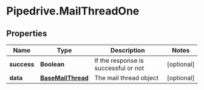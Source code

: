 # Pipedrive.MailThreadOne

## Properties

Name | Type | Description | Notes
------------ | ------------- | ------------- | -------------
**success** | **Boolean** | If the response is successful or not | [optional] 
**data** | [**BaseMailThread**](BaseMailThread.md) | The mail thread object | [optional] 


